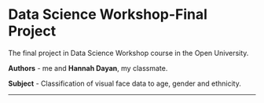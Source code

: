 # Data Science Workshop-Final Project

The final project in Data Science Workshop course in the Open University.

**Authors** - me and **Hannah Dayan**, my classmate.  

**Subject** - Classification of visual face data to age, gender and ethnicity.  

------------------------



